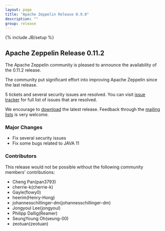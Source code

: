 ```yaml
---
layout: page
title: "Apache Zeppelin Release 0.9.0"
description: ""
group: release
---
```

<!--
Licensed under the Apache License, Version 2.0 (the "License");
you may not use this file except in compliance with the License.
You may obtain a copy of the License at

http://www.apache.org/licenses/LICENSE-2.0

Unless required by applicable law or agreed to in writing, software
distributed under the License is distributed on an "AS IS" BASIS,
WITHOUT WARRANTIES OR CONDITIONS OF ANY KIND, either express or implied.
See the License for the specific language governing permissions and
limitations under the License.
-->
{% include JB/setup %}

## Apache Zeppelin Release 0.11.2

The Apache Zeppelin community is pleased to announce the availability of the 0.11.2 release.

The community put significant effort into improving Apache Zeppelin since the last release.

5 tickets and several security issues are resolved. You can visit [issue tracker](https://issues.apache.org/jira/secure/ReleaseNote.jspa?version=12354547&projectId=12316221) for full list of issues that are resolved.

We encourage to [download](../../download.html) the latest release. Feedback through the [mailing lists](../../community.html) is very welcome.

### Major Changes

- Fix several security issues
- Fix some bugs related to JAVA 11

### Contributors

This release would not be possible without the following community members' contributions:

- Cheng Pan(pan3793)
- cherrie-k(cherrie-k)
- Gayle(flowy0)
- heerim(Henry-Hong)
- johannesschillinger-dm(johannesschillinger-dm)
- Jongyoul Lee(jongyoul)
- Philipp Dallig(Reamer)
- SeungYoung Oh(seung-00)
- zeotuan(zeotuan)
